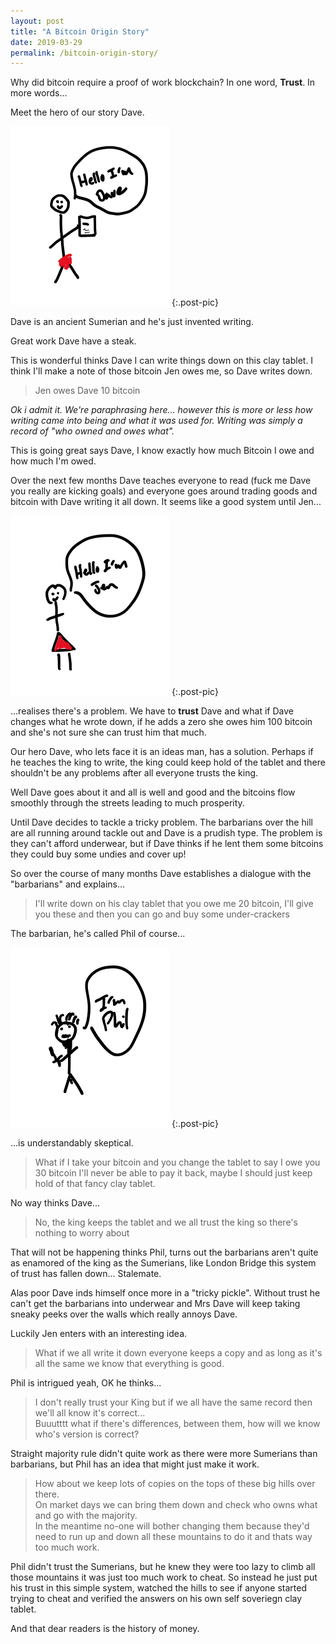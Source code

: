 ```yaml
---
layout: post
title: "A Bitcoin Origin Story"
date: 2019-03-29
permalink: /bitcoin-origin-story/
---
```


Why did bitcoin require a proof of work blockchain? In one word, **Trust**.  In more words...

Meet the hero of our story Dave. 

![Hello I'm Dave](/assets/images/sketch/imdave.png)
{:.post-pic}

Dave is an ancient Sumerian and he's just invented writing. 

Great work Dave have a steak.

This is wonderful thinks Dave I can write things down on this clay tablet.  I think I'll make a note of those bitcoin Jen owes me, so Dave writes down.

> Jen owes Dave 10 bitcoin

*Ok i admit it.  We're paraphrasing here... however this is more or less how writing came into being and what it was used for. Writing was simply a record of "who owned and owes what".*

This is going great says Dave, I know exactly how much Bitcoin I owe and how much I'm owed. 

Over the next few months Dave teaches everyone to read (fuck me Dave you really are kicking goals) and everyone goes around trading goods and bitcoin with Dave writing it all down.  It seems like a good system until Jen...

![Hello I'm Jen](/assets/images/sketch/imjen.png)
{:.post-pic}

 ...realises there's a problem.  We have to **trust** Dave and what if Dave changes what he wrote down, if he adds a zero she owes him 100 bitcoin and she's not sure she can trust him that much.

Our hero Dave, who lets face it is an ideas man, has a solution.  Perhaps if he teaches the king to write, the king could keep hold of the tablet and there shouldn't be any problems after all everyone trusts the king.

Well Dave goes about it and all is well and good and the bitcoins flow smoothly through the streets leading to much prosperity.

Until Dave decides to tackle a tricky problem. The barbarians over the hill are all running around tackle out and Dave is a prudish type.  The problem is they can't afford underwear, but if Dave thinks if he lent them some bitcoins they could buy some undies and cover up!

So over the course of many months Dave establishes a dialogue with the "barbarians" and explains...

> I'll write down on his clay tablet that you owe me 20 bitcoin, I'll give you these and then you can go and buy some under-crackers

The barbarian, he's called Phil of course...

![Hi I'm Phil](/assets/images/sketch/imphil.png)
{:.post-pic}

...is understandably skeptical.

> What if I take your bitcoin and you change the tablet to say I owe you 30 bitcoin I'll never be able to pay it back, maybe I should just keep hold of that fancy clay tablet.

No way thinks Dave...

> No, the king keeps the tablet and we all trust the king so there's nothing to worry about

That will not be happening thinks Phil, turns out the barbarians aren't quite as enamored of the king as the Sumerians, like London Bridge this system of trust has fallen down... Stalemate.

Alas poor Dave inds himself once more in a "tricky pickle".  Without trust he can't get the barbarians into underwear and Mrs Dave will keep taking sneaky peeks over the walls which really annoys Dave.

Luckily Jen enters with an interesting idea.

> What if we all write it down everyone keeps a copy and as long as it's all the same we know that everything is good.

Phil is intrigued yeah, OK he thinks...

> I don't really trust your King but if we all have the same record then we'll all know it's correct...<br />
> Buuutttt what if there's differences, between them, how will we know who's version is correct?

Straight majority rule didn't quite work as there were more Sumerians than barbarians, but Phil has an idea that might just make it work.

> How about we keep lots of copies on the tops of these big hills over there.<br />On market days we can bring them down and check who owns what and go with the majority.<br />In the meantime no-one will bother changing them because they'd need to run up and down all these mountains to do it and thats way too much work.

Phil didn't trust the Sumerians, but he knew they were too lazy to climb all those mountains it was just too much work to cheat. So instead he just put his trust in this simple system, watched the hills to see if anyone started trying to cheat and verified the answers on his own self soveriegn clay tablet.

And that dear readers is the history of money. 